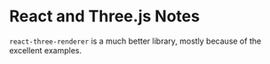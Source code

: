 # React and Three.js Notes

`react-three-renderer` is a much better library, mostly because of the excellent
examples.

